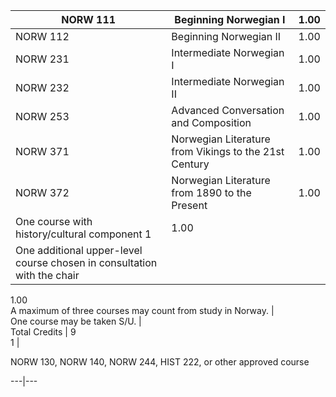 NORW 111  |  Beginning Norwegian I  |  1.00  
---|---|---  
NORW 112  |  Beginning Norwegian II  |  1.00  
NORW 231  |  Intermediate Norwegian I  |  1.00  
NORW 232  |  Intermediate Norwegian II  |  1.00  
NORW 253  |  Advanced Conversation and Composition  |  1.00  
NORW 371  |  Norwegian Literature from Vikings to the 21st Century  |  1.00  
NORW 372  |  Norwegian Literature from 1890 to the Present  |  1.00  
One course with history/cultural component  1  |  1.00  
One additional upper-level course chosen in consultation with the chair  |
1.00  
A maximum of three courses may count from study in Norway.  |  
One course may be taken S/U.  |  
Total Credits  |  9  
1  |

NORW 130, NORW 140, NORW 244, HIST 222, or other approved course  
  
---|---

